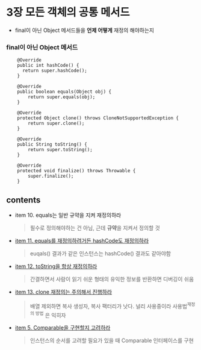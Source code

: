 <h1>3장 모든 객체의 공통 메서드</h1>

- final이 아닌 Object 메서드들을 **언제 어떻게** 재정의 해야하는지

<h3>final이 아닌 Object 메서드</h3>

~~~~
    @Override
    public int hashCode() {
      return super.hashCode();
    }

    @Override
    public boolean equals(Object obj) {
        return super.equals(obj);
    }

    @Override
    protected Object clone() throws CloneNotSupportedException {
        return super.clone();
    }

    @Override
    public String toString() {
        return super.toString();
    }

    @Override
    protected void finalize() throws Throwable {
        super.finalize();
    }
   ~~~~

<h2>contents</h2>

- item 10. equals는 일반 규약을 지켜 재정의하라   
    > 필수로 정의해야하는 건 아님, 근데 **규약**을 지켜서 정의할 것


- [item 11. equals를 재정의하려거든 hashCode도 재정의하라](https://github.com/gihyeon6394/practice-effective-java/tree/main/src/main/java/com/effectiveJava/chapter3/item11)   
    > euqals() 결과가 같은 인스턴스는 hashCode() 결과도 같아야함


- [item 12. toString을 항상 재정의하라](https://github.com/gihyeon6394/practice-effective-java/tree/main/src/main/java/com/effectiveJava/chapter3/item12)   
    > 간결하면서 사람이 읽기 쉬운 형태의 유익한 정보를 반환하면 디버깅이 쉬움


- [item 13. clone 재정의는 주의해서 진행하라](https://github.com/gihyeon6394/practice-effective-java/tree/main/src/main/java/com/effectiveJava/chapter3/item13)   
    > 배열 제외하면 복사 생성자, 복사 팩터리가 낫다. 널리 사용중이라 사용법<sup>재정의 방법</sup> 은 익히자


- [item 5. Comparable을 구현할지 고려하라](https://github.com/gihyeon6394/practice-effective-java/tree/main/src/main/java/com/effectiveJava/chapter3/item14)    
    > 인스턴스의 순서를 고려할 필요가 있을 때 Comparable 인터페이스를 구현

